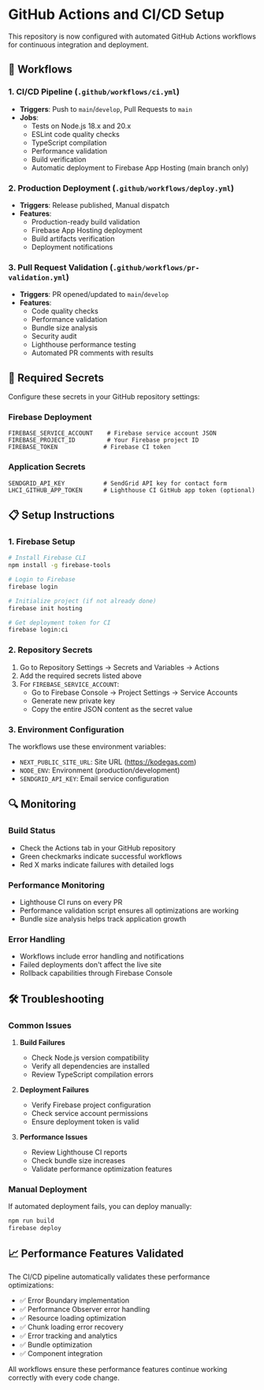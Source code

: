 # GitHub Actions and CI/CD Setup

This repository is now configured with automated GitHub Actions workflows for continuous integration and deployment.

## 🚀 Workflows

### 1. CI/CD Pipeline (`.github/workflows/ci.yml`)
- **Triggers**: Push to `main`/`develop`, Pull Requests to `main`
- **Jobs**:
  - Tests on Node.js 18.x and 20.x
  - ESLint code quality checks
  - TypeScript compilation
  - Performance validation
  - Build verification
  - Automatic deployment to Firebase App Hosting (main branch only)

### 2. Production Deployment (`.github/workflows/deploy.yml`)
- **Triggers**: Release published, Manual dispatch
- **Features**:
  - Production-ready build validation
  - Firebase App Hosting deployment
  - Build artifacts verification
  - Deployment notifications

### 3. Pull Request Validation (`.github/workflows/pr-validation.yml`)
- **Triggers**: PR opened/updated to `main`/`develop`
- **Features**:
  - Code quality checks
  - Performance validation
  - Bundle size analysis
  - Security audit
  - Lighthouse performance testing
  - Automated PR comments with results

## 🔧 Required Secrets

Configure these secrets in your GitHub repository settings:

### Firebase Deployment
```
FIREBASE_SERVICE_ACCOUNT    # Firebase service account JSON
FIREBASE_PROJECT_ID         # Your Firebase project ID
FIREBASE_TOKEN             # Firebase CI token
```

### Application Secrets
```
SENDGRID_API_KEY           # SendGrid API key for contact form
LHCI_GITHUB_APP_TOKEN      # Lighthouse CI GitHub app token (optional)
```

## 📋 Setup Instructions

### 1. Firebase Setup
```bash
# Install Firebase CLI
npm install -g firebase-tools

# Login to Firebase
firebase login

# Initialize project (if not already done)
firebase init hosting

# Get deployment token for CI
firebase login:ci
```

### 2. Repository Secrets
1. Go to Repository Settings → Secrets and Variables → Actions
2. Add the required secrets listed above
3. For `FIREBASE_SERVICE_ACCOUNT`:
   - Go to Firebase Console → Project Settings → Service Accounts
   - Generate new private key
   - Copy the entire JSON content as the secret value

### 3. Environment Configuration
The workflows use these environment variables:
- `NEXT_PUBLIC_SITE_URL`: Site URL (https://kodegas.com)
- `NODE_ENV`: Environment (production/development)
- `SENDGRID_API_KEY`: Email service configuration

## 🔍 Monitoring

### Build Status
- Check the Actions tab in your GitHub repository
- Green checkmarks indicate successful workflows
- Red X marks indicate failures with detailed logs

### Performance Monitoring
- Lighthouse CI runs on every PR
- Performance validation script ensures all optimizations are working
- Bundle size analysis helps track application growth

### Error Handling
- Workflows include error handling and notifications
- Failed deployments don't affect the live site
- Rollback capabilities through Firebase Console

## 🛠 Troubleshooting

### Common Issues

1. **Build Failures**
   - Check Node.js version compatibility
   - Verify all dependencies are installed
   - Review TypeScript compilation errors

2. **Deployment Failures**
   - Verify Firebase project configuration
   - Check service account permissions
   - Ensure deployment token is valid

3. **Performance Issues**
   - Review Lighthouse CI reports
   - Check bundle size increases
   - Validate performance optimization features

### Manual Deployment
If automated deployment fails, you can deploy manually:
```bash
npm run build
firebase deploy
```

## 📈 Performance Features Validated

The CI/CD pipeline automatically validates these performance optimizations:
- ✅ Error Boundary implementation
- ✅ Performance Observer error handling
- ✅ Resource loading optimization
- ✅ Chunk loading error recovery
- ✅ Error tracking and analytics
- ✅ Bundle optimization
- ✅ Component integration

All workflows ensure these performance features continue working correctly with every code change.